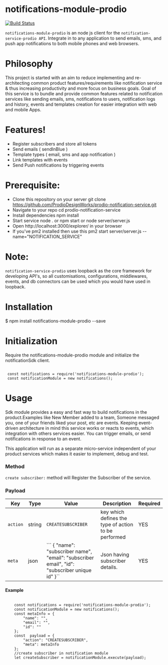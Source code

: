 
  

  

  

# notifications-module-prodio

  

  

  

[![Build Status](https://travis-ci.org/joemccann/dillinger.svg?branch=master)](https://travis-ci.org/joemccann/dillinger)

  

  

  

`notifications-module-prodio` is an  node js client for the  `notification-service-prodio API`. Integrate in to any application to send emails, sms, and push app notifications to both mobile phones and web browsers.

  

  

  

# Philosophy

  

  

This project is started with an aim to reduce implementing and re-architecting common product features/requirements like notification service & thus increasing productivity and more focus on business goals. Goal of this service is to bundle and provide common features related to notification services like sending emails, sms, notifications to users, notification logs and history, events and templates creation for easier integration with web and mobile Apps.

  

  

  

# Features!
  
* Register subscribers and store all tokens
* Send emails ( sendInBlue )
* Template types ( email, sms and app notification )
* Link templates with events
* Send Push notifications by triggering events

# Prerequisite:
 * Clone this repository on your server git clone https://github.com/ProdioDesignWorks/prodio-notification-service.git
 * Navigate to your repo cd prodio-notification-service
 * Install dependencies npm install
 * Start service node . or npm start or node server/server.js
 * Open http://localhost:3000/explorer/ in your browser
 * If you've pm2 installed then use this pm2 start server/server.js --name="NOTIFICATION_SERVICE"

# Note:
`notification-service-prodio` uses loopback as the core framework for developing API's, so all customisations, configurations, middlewares, events, and db connectors can be used which you would have used in loopback.

# Installation

$ npm install notifications-module-prodio --save

  
# Initialization 
Require the notifications-module-prodio module and initialize the notificationSdk client.
```JSX

 const notifications = require('notifications-module-prodio');
 const notificationModule = new notifications();
 ``` 

# Usage

  

  

Sdk module provides a easy and fast way to build notifications in the product.Examples like New Member added to a team, Someone messaged you, one of your friends liked your post, etc are events. Keeping event-driven architecture in mind this service works or reacts to events, which integration with others services easier. You can trigger emails, or send notifications in response to an event.

  

This application will run as a separate micro-service independent of your product services which makes it easier to implement, debug and test.


### Method

`create subscriber:`
 method will Register the Subscriber of the service.


### Payload

| Key | Type | Value | Description | Required |
| --- | ---- | ----- | ----------- | -------- |
| `action` | string | `CREATESUBSCRIBER` | key which defines the type of action to be performed | YES |
| `meta` | json | ``` { "name": "subscriber name", "email": "subscriber email", "id": "subscriber unique id" }`` | Json having subscriber details. | YES |


#### Example

```JSX

	const notifications = require('notifications-module-prodio');
	const notificationModule = new notifications();
	const metaInfo = {
		"name": "",
		"email": "",
		"id": ""
	};
	const  payload = {
		"action": "CREATESUBSCRIBER",
		"meta": metaInfo
	};
	//create subscriber in notification module
	let createSubscriber = notificationModule.execute(payload);

```




